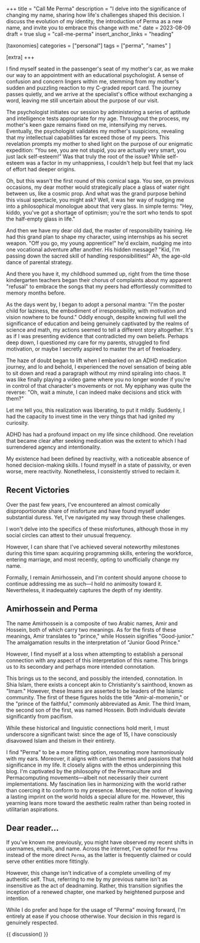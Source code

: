+++
title = "Call Me Perma"
description = "I delve into the significance of changing my name, sharing how life's challenges shaped this decision. I discuss the evolution of my identity, the introduction of Perma as a new name, and invite you to embrace this change with me."
date = 2023-08-09
draft = true
slug = "call-me-perma"
insert_anchor_links = "heading"

[taxonomies]
categories = ["personal"]
tags  = ["perma", "names" ]

[extra]
+++

I find myself seated in the passenger's seat of my mother's car, as we make our way to an appointment with an educational psychologist. A sense of confusion and concern lingers within me, stemming from my mother's sudden and puzzling reaction to my C-graded report card. The journey passes quietly, and we arrive at the specialist's office without exchanging a word, leaving me still uncertain about the purpose of our visit.

The psychologist initiates our session by administering a series of aptitude and intelligence tests appropriate for my age. Throughout the process, my mother's keen gaze remains fixed on me, intensifying my nerves. Eventually, the psychologist validates my mother's suspicions, revealing that my intellectual capabilities far exceed those of my peers. This revelation prompts my mother to shed light on the purpose of our enigmatic expedition: “You see, you are not stupid, you are actually very smart, you just lack self-esteem!” Was that truly the root of the issue? While self-esteem was a factor in my unhappniess, I couldn't help but feel that my lack of effort had deeper origins.

Oh, but this wasn't the first round of this comical saga. You see, on previous occasions, my dear mother would strategically place a glass of water right between us, like a cosmic prop. And what was the grand purpose behind this visual spectacle, you might ask? Well, it was her way of nudging me into a philosophical monologue about that very glass. In simple terms: "Hey, kiddo, you've got a shortage of optimism; you're the sort who tends to spot the half-empty glass in life."

And then we have my dear old dad, the master of responsibility training. He had this grand plan to shape my character, using internships as his secret weapon. "Off you go, my young apprentice!" he'd exclaim, nudging me into one vocational adventure after another. His hidden message? "Kid, I'm passing down the sacred skill of handling responsibilities!" Ah, the age-old dance of parental strategy.

And there you have it, my childhood summed up, right from the time those kindergarten teachers began their chorus of complaints about my apparent "refusal" to embrace the songs that my peers had effortlessly committed to memory months before.

As the days went by, I began to adopt a personal mantra: "I'm the poster child for laziness, the embodiment of irresponsibility, with motivation and vision nowhere to be found." Oddly enough, despite knowing full well the significance of education and being genuinely captivated by the realms of science and math, my actions seemed to tell a different story altogether. It's as if I was presenting evidence that contradicted my own beliefs. Perhaps deep down, I questioned my care for my parents, struggled to find motivation, or maybe I secretly aspired to master the art of freeloadery.

The haze of doubt began to lift when I embarked on an ADHD medication journey, and lo and behold, I experienced the novel sensation of being able to sit down and read a paragraph without my mind spiraling into chaos. It was like finally playing a video game where you no longer wonder if you're in control of that character's movements or not. My epiphany was quite the reverse: "Oh, wait a minute, I can indeed make decisions and stick with them?"

Let me tell you, this realization was liberating, to put it mildly. Suddenly, I had the capacity to invest time in the very things that had ignited my curiosity.

ADHD has had a profound impact on my life since childhood. One revelation that became clear after seeking medication was the extent to which I had surrendered agency and intentionality.

My existence had been defined by reactivity, with a noticeable absence of honed decision-making skills. I found myself in a state of passivity, or even worse, mere reactivity.
Nonetheless, I consistently strived to reclaim it.

## Recent Victories

Over the past few years, I've encountered an almost comically disproportionate share of misfortune and have found myself under substantial duress. Yet, I've navigated my way through these challenges.

I won't delve into the specifics of these misfortunes, although those in my social circles can attest to their unusual frequency.

However, I can share that I've achieved several noteworthy milestones during this time span: acquiring programming skills, entering the workforce, entering marriage, and most recently, opting to unofficially change my name.

Formally, I remain Amirhossein, and I'm content should anyone choose to continue addressing me as such—I hold no animosity toward it. Nevertheless, it inadequately captures the depth of my identity.

## Amirhossein and Perma

The name Amirhossein is a composite of two Arabic names, Amir and Hossein, both of which carry two meanings. As for the firsts  of these meanings, Amir translates to "prince," while Hossein signifies "Good-junior." The amalgamation results in the interpretation of "Junior Good Prince."

However, I find myself at a loss when attempting to establish a personal connection with any aspect of this interpretation of this name. This brings us to its secondary and perhaps more intended connotation.

This brings us to the second, and possibly the intended, connotation. In Shia Islam, there exists a concept akin to Christianity's sainthood, known as "Imam." However, these Imams are asserted to be leaders of the Islamic community. The first of these figures holds the title "Amir-al-momenin," or the "prince of the faithful," commonly abbreviated as Amir. The third Imam, the second son of the first, was named Hossein. Both individuals deviate significantly from pacifism.

While these historical and linguistic connections hold merit, I must underscore a significant twist: since the age of 15, I have consciously disavowed Islam and theism in their entirety.

I find "Perma" to be a more fitting option, resonating more harmoniously with my ears. Moreover, it aligns with certain themes and passions that hold significance in my life.
It closely aligns with the ethos underpinning this blog. I'm captivated by the philosophy of the Permaculture and Permacomputing movements—albeit not necessarily their current implementations. My fascination lies in harmonizing with the world rather than coercing it to conform to my presence.
Moreover, the notion of leaving a lasting imprint on the world holds a special allure for me. However, this yearning leans more toward the aesthetic realm rather than being rooted in utilitarian aspirations.

## Dear reader...

If you've known me previously, you might have observed my recent shifts in usernames, emails, and name. Across the internet, I've opted for `Prma` instead of the more direct `Perma`, as the latter is frequently claimed or could serve other entities more fittingly.

However, this change isn't indicative of a complete unveiling of my authentic self. Thus, referring to me by my previous name isn't as insensitive as the act of deadnaming. Rather, this transition signifies the inception of a renewed chapter, one marked by heightened purpose and intention.

While I do prefer and hope for the usage of "Perma" moving forward, I'm entirely at ease if you choose otherwise. Your decision in this regard is genuinely respected.

{{ discussion() }}

